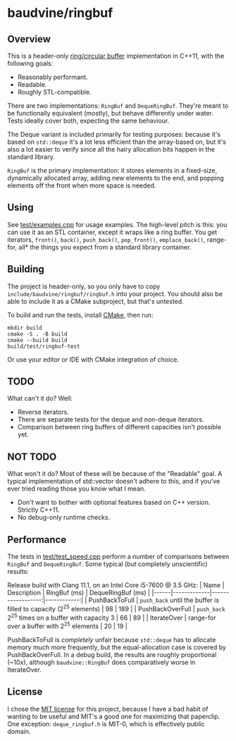 # baudvine/ringbuf
## Overview
This is a header-only
[ring/circular buffer](https://en.wikipedia.org/wiki/Circular_buffer)
implementation in C++11, with the following goals:

- Reasonably performant.
- Readable.
- Roughly STL-compatible.

There are two implementations: `RingBuf` and `DequeRingBuf`. They're meant to be
functionally equivalent (mostly), but behave differently under water. Tests
ideally cover both, expecting the same behaviour.

The Deque variant is included primarily for testing purposes: because it's based
on `std::deque` it's a lot less efficient than the array-based on, but it's also
a lot easier to verify since all the hairy allocation bits happen in the
standard library.

`RingBuf` is the primary implementation: it stores elements in a fixed-size,
dynamically allocated array, adding new elements to the end, and popping
elements off the front when more space is needed.

## Using
See [test/examples.cpp](test/examples.cpp) for usage examples. The high-level
pitch is this: you can use it as an STL container, except it wraps like a ring
buffer. You get iterators, `front()`, `back()`, `push_back()`, `pop_front()`,
`emplace_back()`, range-for, all\* the things you expect from a standard library
container.

## Building
The project is header-only, so you only have to copy
`include/baudvine/ringbuf/ringbuf.h` into your project. You should also be able
to include it as a CMake subproject, but that's untested.

To build and run the tests, install [CMake](https://cmake.org/), then run:

```
mkdir build
cmake -S . -B build
cmake --build build
build/test/ringbuf-test
```

Or use your editor or IDE with CMake integration of choice.

## TODO
What can't it do? Well:

- Reverse iterators.
- There are separate tests for the deque and non-deque iterators.
- Comparison between ring buffers of different capacities isn't possible yet.

## NOT TODO
What won't it do? Most of these will be because of the "Readable" goal. A
typical implementation of std::vector doesn't adhere to this, and if you've ever
tried reading those you know what I mean.

- Don't want to bother with optional features based on C++ version. Strictly C++11.
- No debug-only runtime checks.

## Performance

The tests in [test/test_speed.cpp](test/test_speed.cpp) perform a number of
comparisons between `RingBuf` and `DequeRingBuf`. Some typical (but completely
unscientific) results:

Release build with Clang 11.1, on an Intel Core i5-7600 @ 3.5 GHz:
| Name | Description | RingBuf (ms) | DequeRingBuf (ms) |
|------|-------------|------------------:|------------:|
| PushBackToFull | `push_back` until the buffer is filled to capacity (2<sup>25</sup> elements) | 98 | 189 |
| PushBackOverFull | `push_back` 2<sup>25</sup> times on a buffer with capacity 3 | 66 | 89 |
| IterateOver | range-for over a buffer with 2<sup>25</sup> elements | 20 | 19 |

PushBackToFull is *completely* unfair because `std::deque` has to allocate
memory much more frequently, but the equal-allocation case is covered by
PushBackOverFull. In a debug build, the results are roughly proportional (~10x),
although `baudvine::RingBuf` does comparatively worse in IterateOver.

## License
I chose the [MIT license](LICENSE) for this project, because I have a bad habit
of wanting to be useful and MIT's a good one for maximizing that paperclip.
One exception: `deque_ringbuf.h` is MIT-0, which is effectively public domain.
